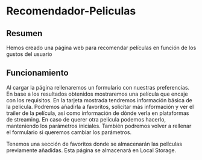 # Recomendador-Peliculas

## Resumen
Hemos creado una página web para recomendar películas en función de los gustos del usuario

## Funcionamiento
Al cargar la página rellenaremos un formulario con nuestras preferencias. En base a los resultados obtenidos mostraremos una película que encaje con los requisitos.
En la tarjeta mostrada tendremos información básica de la película. Podremos añadirla a favoritos, solicitar más información y ver el trailer de la película, así como información de dónde verla en plataformas de streaming. 
En caso de querer otra película podemos hacerlo, manteniendo los parámetros iniciales. También podremos volver a rellenar el formulario si queremos cambiar los parámetros. 

Tenemos una sección de favoritos donde se almacenarán las películas previamente añadidas. Esta página se almacenará en Local Storage. 


